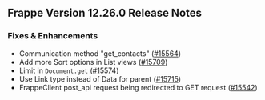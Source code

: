## Frappe Version 12.26.0 Release Notes

### Fixes & Enhancements

- Communication method "get_contacts" ([#15564](https://github.com/frappe/frappe/pull/15564))
- Add more Sort options in List views ([#15709](https://github.com/frappe/frappe/pull/15709))
- Limit in `Document.get` ([#15574](https://github.com/frappe/frappe/pull/15574))
- Use Link type instead of Data for parent ([#15715](https://github.com/frappe/frappe/pull/15715))
- FrappeClient post_api request being redirected to GET request ([#15542](https://github.com/frappe/frappe/pull/15542))